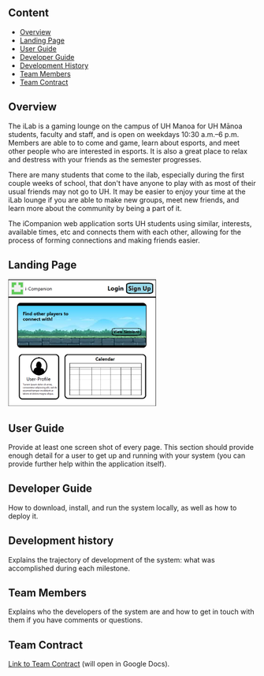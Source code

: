 <!--

# iCompanion

## Table of contents

## Team Members

## Overview

## User Guide

### Landing Page

### Sign in and sign up

### Home page

-->
<link rel="stylesheet" href="/Design/style.css">

## Content
- [Overview](#overview)
- [Landing Page](#landing-page)
- [User Guide](#user-guide)
- [Developer Guide](#developer-guide)
- [Development History](#development-history)
- [Team Members](#team-members)
- [Team Contract](#team-contract)

## Overview

The iLab is a gaming lounge on the campus of UH Manoa for UH Mānoa students, faculty and staff, and is open on weekdays 10:30 a.m.–6 p.m. Members are able to to come and game, learn about esports, and meet other people who are interested in esports. It is also a great place to relax and destress with your friends as the semester progresses.

There are many students that come to the ilab, especially during the first couple weeks of school, that don't have anyone to play with as most of their usual friends may not go to UH. It may be easier to enjoy your time at the iLab lounge if you are able to make new groups, meet new friends, and learn more about the community by being a part of it.

The iCompanion web application sorts UH students using similar, interests, available times, etc and connects them with each other, allowing for the process of forming connections and making friends easier.

## Landing Page

<img src="images/i-Companion-Landing-Page.png" alt="landing page mockup" width="300">


## User Guide

Provide at least one screen shot of every page. This section should provide enough detail for a user to get up and running with your system (you can provide further help within the application itself).

## Developer Guide

How to download, install, and run the system locally, as well as how to deploy it.

## Development history

Explains the trajectory of development of the system: what was accomplished during each milestone.

## Team Members

Explains who the developers of the system are and how to get in touch with them if you have comments or questions.

## Team Contract

[Link to Team Contract](https://docs.google.com/document/d/1fk9-8-RfUI3wKC04T7Q8dusIydw-vxO_euXqXWyy_ng/edit?usp=sharing) (will open in Google Docs).
